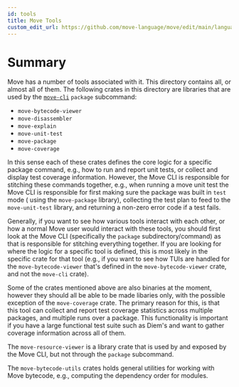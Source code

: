 ```yaml
---
id: tools
title: Move Tools
custom_edit_url: https://github.com/move-language/move/edit/main/language/tools/README.md
---
```


# Summary

Move has a number of tools associated with it. This directory contains all,
or almost all of them. The following crates in this directory are libraries
that are used by the [`move-cli`](./move-cli) `package` subcommand:

* `move-bytecode-viewer`
* `move-disassembler`
* `move-explain`
* `move-unit-test`
* `move-package`
* `move-coverage`

In this sense each of these crates defines the core logic for a specific
package command, e.g., how to run and report unit tests, or collect and
display test coverage information. However, the Move CLI is responsible for
stitching these commands together, e.g., when running a move unit test the
Move CLI is responsible for first making sure the package was built in
`test` mode ( using the `move-package` library), collecting the test plan
to feed to the `move-unit-test` library, and returning a non-zero error
code if a test fails.

Generally, if you want to see how various tools interact with each other,
or how a normal Move user would interact with these tools, you should first
look at the Move CLI (specifically the `package` subdirectory/command) as
that is responsible for stitching everything together. If you are looking
for where the logic for a specific tool is defined, this is most likely in
the specific crate for that tool (e.g., if you want to see how TUIs are
handled for the `move-bytecode-viewer` that's defined in the
`move-bytecode-viewer` crate, and not the `move-cli` crate).

Some of the crates mentioned above are also binaries at the moment, however
they should all be able to be made libaries only, with the possible
exception of the `move-coverage` crate. The primary reason for this, is
that this tool can collect and report test coverage statistics across
multiple packages, and multiple runs over a package. This functionality is
important if you have a large functional test suite such as Diem's and want
to gather coverage information across all of them.

The `move-resource-viewer` is a library crate that is used by and exposed by
the Move CLI, but not through the `package` subcommand.

The `move-bytecode-utils` crates holds general
utilities for working with Move bytecode, e.g., computing the dependency
order for modules.
